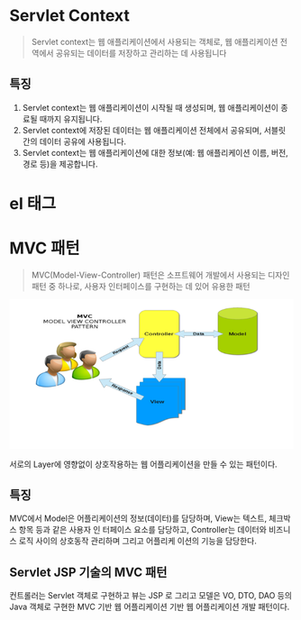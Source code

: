 # Servlet Context
> Servlet context는 웹 애플리케이션에서 사용되는 객체로, 웹 애플리케이션 전역에서 공유되는 데이터를 저장하고 관리하는 데 사용됩니다

## 특징
1. Servlet context는 웹 애플리케이션이 시작될 때 생성되며, 웹 애플리케이션이 종료될 때까지 유지됩니다.
2. Servlet context에 저장된 데이터는 웹 애플리케이션 전체에서 공유되며, 서블릿 간의 데이터 공유에 사용됩니다.
3. Servlet context는 웹 애플리케이션에 대한 정보(예: 웹 애플리케이션 이름, 버전, 경로 등)을 제공합니다.

# el 태그


# MVC 패턴
> MVC(Model-View-Controller) 패턴은 소프트웨어 개발에서 사용되는 디자인 패턴 중 하나로, 사용자 인터페이스를 구현하는 데 있어 유용한 패턴

![img.png](img.png)

서로의 Layer에 영향없이 상호작용하는 웹 어플리케이션을 만들 수 있는 패턴이다.
## 특징
MVC에서 Model은 어플리케이션의 정보(데이터)를 담당하며, 
View는 텍스트, 체크박스 항목 등과 같은 사용자 인 터페이스 요소를 담당하고, 
Controller는 데이터와 비즈니스 로직 사이의 상호동작 관리하며 그리고 어플리케 이션의 기능을 담당한다.

## Servlet JSP 기술의 MVC 패턴
컨트롤러는 Servlet 객체로 구현하고 뷰는 JSP 로 그리고 모델은 VO, DTO, DAO 등의 Java 객체로 구현한 MVC 기반 웹 어플리케이션 기반 웹 어플리케이션 개발 패턴이다.





